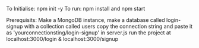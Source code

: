 To Initialise: npm init -y
To run: npm install and npm start

Prerequisits: 
Make a MongoDB instance, make a database called login-signup with a collection called users
copy the connection string and paste it as 'yourconnectionsting/login-signup' in server.js
run the project at localhost:3000/login & localhost:3000/signup
